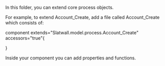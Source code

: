 In this folder, you can extend core process objects.

For example, to extend Account_Create, add a file called Account_Create which consists of:

component extends="Slatwall.model.process.Account_Create" accessors="true"{
	
}

Inside your component you can add properties and functions.